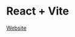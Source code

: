 # React + Vite

<a href="https://boisterous-mousse-2fed1e.netlify.app/" target="_blank">Website</a>


